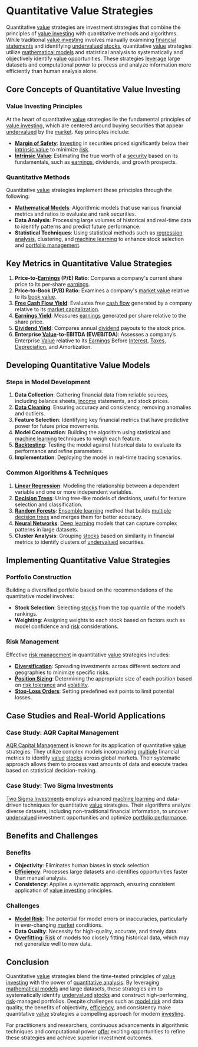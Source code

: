 # Quantitative Value Strategies

Quantitative [value](../v/value.md) strategies are investment strategies that combine the principles of [value investing](../v/value_investing.md) with quantitative methods and algorithms. While traditional [value investing](../v/value_investing.md) involves manually examining [financial statements](../f/financial_statements.md) and identifying [undervalued](../u/undervalued.md) [stocks](../s/stock.md), quantitative [value](../v/value.md) strategies utilize [mathematical models](../m/mathematical_models_in_trading.md) and statistical analysis to systematically and objectively identify [value](../v/value.md) opportunities. These strategies [leverage](../l/leverage.md) large datasets and computational power to process and analyze information more efficiently than human analysis alone.

## Core Concepts of Quantitative Value Investing

### Value Investing Principles
At the heart of quantitative [value](../v/value.md) strategies lie the fundamental principles of [value investing](../v/value_investing.md), which are centered around buying securities that appear [undervalued](../u/undervalued.md) by the [market](../m/market.md). Key principles include:
- **[Margin of Safety](../m/margin_of_safety.md)**: [Investing](../i/investing.md) in securities priced significantly below their [intrinsic value](../i/intrinsic_value.md) to minimize [risk](../r/risk.md).
- **[Intrinsic Value](../i/intrinsic_value.md)**: Estimating the true worth of a [security](../s/security.md) based on its fundamentals, such as [earnings](../e/earnings.md), dividends, and growth prospects.

### Quantitative Methods
Quantitative [value](../v/value.md) strategies implement these principles through the following:
- **[Mathematical Models](../m/mathematical_models_in_trading.md)**: Algorithmic models that use various financial metrics and ratios to evaluate and rank securities.
- **Data Analysis**: Processing large volumes of historical and real-time data to identify patterns and predict future performance.
- **Statistical Techniques**: Using statistical methods such as [regression analysis](../r/regression_analysis.md), clustering, and [machine learning](../m/machine_learning.md) to enhance stock selection and [portfolio management](../p/portfolio_management.md).

## Key Metrics in Quantitative Value Strategies

1. **Price-to-[Earnings](../e/earnings.md) (P/E) Ratio**: Compares a company's current share price to its per-share [earnings](../e/earnings.md).
2. **Price-to-Book (P/B) Ratio**: Examines a company's [market value](../m/market_value.md) relative to its [book value](../b/book_value.md).
3. **[Free Cash Flow Yield](../f/free_cash_flow_yield.md)**: Evaluates free [cash flow](../c/cash_flow.md) generated by a company relative to its [market capitalization](../m/market_capitalization.md).
4. **[Earnings Yield](../e/earnings_yield.md)**: Measures [earnings](../e/earnings.md) generated per share relative to the share price.
5. **[Dividend Yield](../d/dividend_yield.md)**: Compares annual [dividend](../d/dividend.md) payouts to the stock price.
6. **Enterprise [Value](../v/value.md)-to-EBITDA (EV/EBITDA)**: Assesses a company’s Enterprise [Value](../v/value.md) relative to its [Earnings](../e/earnings.md) Before [Interest](../i/interest.md), [Taxes](../t/taxes.md), [Depreciation](../d/depreciation.md), and Amortization.

## Developing Quantitative Value Models

### Steps in Model Development
1. **Data Collection**: Gathering financial data from reliable sources, including balance sheets, [income](../i/income.md) statements, and stock prices.
2. **[Data Cleaning](../d/data_cleaning.md)**: Ensuring accuracy and consistency, removing anomalies and outliers.
3. **Feature Selection**: Identifying key financial metrics that have predictive power for future price movements.
4. **Model Construction**: Building the algorithm using statistical and [machine learning](../m/machine_learning.md) techniques to weigh each feature.
5. **[Backtesting](../b/backtesting.md)**: Testing the model against historical data to evaluate its performance and refine parameters.
6. **Implementation**: Deploying the model in real-time trading scenarios.

### Common Algorithms & Techniques
1. **[Linear Regression](../l/linear_regression.md)**: Modeling the relationship between a dependent variable and one or more independent variables.
2. **[Decision Trees](../d/decision_trees.md)**: Using tree-like models of decisions, useful for feature selection and classification.
3. **[Random Forests](../r/random_forests_in_trading.md)**: [Ensemble learning](../e/ensemble_learning.md) method that builds [multiple](../m/multiple.md) [decision trees](../d/decision_trees.md) and merges them for better accuracy.
4. **[Neural Networks](../n/neural_networks_in_trading.md)**: [Deep learning](../d/deep_learning.md) models that can capture complex patterns in large datasets.
5. **Cluster Analysis**: Grouping [stocks](../s/stock.md) based on similarity in financial metrics to identify clusters of [undervalued](../u/undervalued.md) securities.

## Implementing Quantitative Value Strategies

### Portfolio Construction
Building a diversified portfolio based on the recommendations of the quantitative model involves:
- **Stock Selection**: Selecting [stocks](../s/stock.md) from the top quantile of the model’s rankings.
- **Weighting**: Assigning weights to each stock based on factors such as model confidence and [risk](../r/risk.md) considerations.

### Risk Management
Effective [risk management](../r/risk_management.md) in quantitative [value](../v/value.md) strategies includes:
- **[Diversification](../d/diversification.md)**: Spreading investments across different sectors and geographies to minimize specific risks.
- **[Position Sizing](../p/position_sizing.md)**: Determining the appropriate size of each position based on [risk tolerance](../r/risk_tolerance.md) and [volatility](../v/volatility.md).
- **[Stop-Loss Orders](../s/stop-loss_orders.md)**: Setting predefined exit points to limit potential losses.

## Case Studies and Real-World Applications

### Case Study: AQR Capital Management
[AQR Capital Management](https://www.aqr.com) is known for its application of quantitative [value](../v/value.md) strategies. They utilize complex models incorporating [multiple](../m/multiple.md) financial metrics to identify [value](../v/value.md) [stocks](../s/stock.md) across global markets. Their systematic approach allows them to process vast amounts of data and execute trades based on statistical decision-making.

### Case Study: Two Sigma Investments
[Two Sigma Investments](https://www.twosigma.com) employs advanced [machine learning](../m/machine_learning.md) and data-driven techniques for quantitative [value](../v/value.md) strategies. Their algorithms analyze diverse datasets, including non-traditional financial information, to uncover [undervalued](../u/undervalued.md) investment opportunities and optimize [portfolio performance](../p/portfolio_performance.md).

## Benefits and Challenges

### Benefits
- **Objectivity**: Eliminates human biases in stock selection.
- **[Efficiency](../e/efficiency.md)**: Processes large datasets and identifies opportunities faster than manual analysis.
- **Consistency**: Applies a systematic approach, ensuring consistent application of [value investing](../v/value_investing.md) principles.

### Challenges
- **[Model Risk](../m/model_risk.md)**: The potential for model errors or inaccuracies, particularly in ever-changing [market](../m/market.md) conditions.
- **Data Quality**: Necessity for high-quality, accurate, and timely data.
- **[Overfitting](../o/overfitting.md)**: [Risk](../r/risk.md) of models too closely fitting historical data, which may not generalize well to new data.

## Conclusion

Quantitative [value](../v/value.md) strategies blend the time-tested principles of [value investing](../v/value_investing.md) with the power of [quantitative analysis](../q/quantitative_analysis.md). By leveraging [mathematical models](../m/mathematical_models_in_trading.md) and large datasets, these strategies aim to systematically identify [undervalued](../u/undervalued.md) [stocks](../s/stock.md) and construct high-performing, [risk](../r/risk.md)-managed portfolios. Despite challenges such as [model risk](../m/model_risk.md) and data quality, the benefits of objectivity, [efficiency](../e/efficiency.md), and consistency make quantitative [value](../v/value.md) strategies a compelling approach for modern [investing](../i/investing.md).

For practitioners and researchers, continuous advancements in algorithmic techniques and computational power [offer](../o/offer.md) exciting opportunities to refine these strategies and achieve superior investment outcomes.

